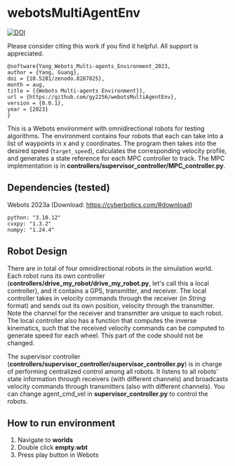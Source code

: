 # webotsMultiAgentEnv
[![DOI](https://zenodo.org/badge/DOI/10.5281/zenodo.8287825.svg)](https://doi.org/10.5281/zenodo.8287825)

Please consider citing this work if you find it helpful. All support is appreciated.
```
@software{Yang_Webots_Multi-agents_Environment_2023,
author = {Yang, Guang},
doi = {10.5281/zenodo.8287825},
month = aug,
title = {{Webots Multi-agents Environment}},
url = {https://github.com/gy2256/webotsMultiAgentEnv},
version = {0.0.1},
year = {2023}
}
```

This is a Webots environment with omnidirectional robots for testing algorithms. The environment contains four robots that each can take into a list of waypoints in x and y coordinates. The program then takes into the desired speed (`target_speed`), calculates the corresponding velocity profile, and generates a state reference for each MPC controller to track. The MPC implementation is in **controllers/supervisor_controller/MPC_controller.py**. 

## Dependencies (tested)
Webots 2023a (Download: https://cyberbotics.com/#download)
```
python: "3.10.12"
cvxpy: "1.3.2"
numpy: "1.24.4"
```

## Robot Design
There are in total of four omnidirectional robots in the simulation world. Each robot runs its own controller (**controllers/drive_my_robot/drive_my_robot.py**, let's call this a local controller), and it contains a GPS, transmitter, and receiver. The local controller takes in velocity commands through the receiver (in *String* format) and sends out its own position, velocity through the transmitter. Note the channel for the receiver and transmitter are unique to each robot. The local controller also has a function that computes the inverse kinematics, such that the received velocity commands can be computed to generate speed for each wheel. This part of the code should not be changed. 

The supervisor controller (**controllers/supervisor_controller/supervisor_controller.py**) is in charge of performing centralized control among all robots. It listens to all robots' state information through receivers (with different channels) and broadcasts velocity commands through transmitters (also with different channels). You can change agent_cmd_vel in **supervisor_controller.py** to control the robots. 

## How to run environment
1. Navigate to **worlds**
2. Double click **empty.wbt**
3. Press play button in Webots
